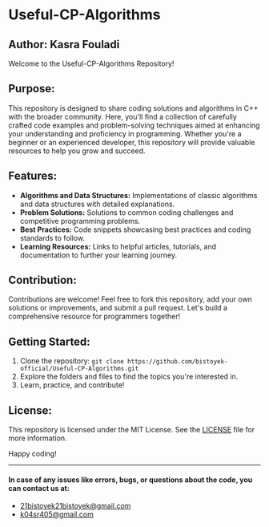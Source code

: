 # Useful-CP-Algorithms
## Author: Kasra Fouladi

Welcome to the Useful-CP-Algorithms Repository!

## Purpose:
This repository is designed to share coding solutions and algorithms in C++ with the broader community. Here, you'll find a collection of carefully crafted code examples and problem-solving techniques aimed at enhancing your understanding and proficiency in programming. Whether you're a beginner or an experienced developer, this repository will provide valuable resources to help you grow and succeed.

## Features:
- **Algorithms and Data Structures:** Implementations of classic algorithms and data structures with detailed explanations.
- **Problem Solutions:** Solutions to common coding challenges and competitive programming problems.
- **Best Practices:** Code snippets showcasing best practices and coding standards to follow.
- **Learning Resources:** Links to helpful articles, tutorials, and documentation to further your learning journey.

## Contribution:
Contributions are welcome! Feel free to fork this repository, add your own solutions or improvements, and submit a pull request. Let's build a comprehensive resource for programmers together!

## Getting Started:
1. Clone the repository: `git clone https://github.com/bistoyek-official/Useful-CP-Algorithms.git`
2. Explore the folders and files to find the topics you're interested in.
3. Learn, practice, and contribute!

## License:
This repository is licensed under the MIT License. See the [LICENSE](LICENSE) file for more information.

Happy coding!

---

#### In case of any issues like errors, bugs, or questions about the code, you can contact us at:
- 21bistoyek21bistoyek@gmail.com
- k04sr405@gmail.com

